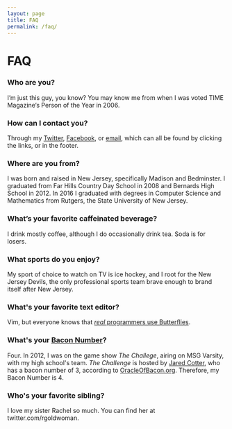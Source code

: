 ```yaml
---
layout: page
title: FAQ
permalink: /faq/
---
```

# FAQ

### Who are you?
I’m just this guy, you know? You may know me from when I was voted TIME Magazine‘s Person of the Year in 2006.

### How can I contact you?
Through my [Twitter](http://twitter.com/robotmlg), [Facebook](https://facebook.com/robotmlg), or [email](mailto:matt+faq@mattgoldman.us), which can all be found by clicking the links, or in the footer.

### Where are you from?
I was born and raised in New Jersey, specifically Madison and Bedminster. I graduated from Far Hills Country Day School in 2008 and Bernards High School in 2012. In 2016 I graduated with degrees in Computer Science and Mathematics from Rutgers, the State University of New Jersey.

### What’s your favorite caffeinated beverage?
I drink mostly coffee, although I do occasionally drink tea. Soda is for losers.

### What sports do you enjoy?
My sport of choice to watch on TV is ice hockey, and I root for the New Jersey Devils, the only professional sports team brave enough to brand itself after New Jersey.

### What's your favorite text editor?
Vim, but everyone knows that [*real* programmers use Butterflies](http://xkcd.com/378/).

### What's your [Bacon Number](http://en.wikipedia.org/wiki/Six_Degrees_of_Kevin_Bacon#Bacon_numbers)?
Four.  In 2012, I was on the game show *The Challege*, airing on MSG Varsity, with my high school's team.  *The Challenge* is hosted by [Jared Cotter](http://en.wikipedia.org/wiki/Jared_Cotter), who has a bacon number of 3, according to [OracleOfBacon.org](http://oracleofbacon.org/).  Therefore, my Bacon Number is 4.

### Who's your favorite sibling?

I love my sister Rachel so much. You can find her at twitter.com/rgoldwoman.
